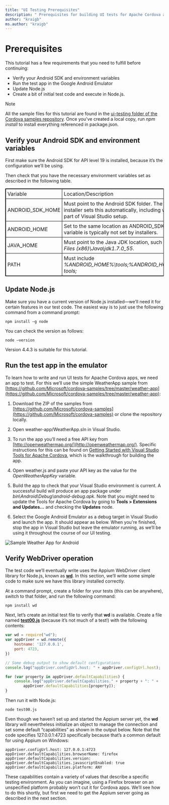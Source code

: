```yaml
--- 
title: "UI Testing Prerequisites"
description: " Prerequisites for building UI tests for Apache Cordova apps, using Appium."
author: "kraigb"
ms.author: "kraigb"
--- 
```


# Prerequisites

This tutorial has a few requirements that you need to fulfill before continuing:

- Verify your Android SDK and environment variables
- Run the test app in the Google Android Emulator
- Update Node.js
- Create a bit of initial test code and execute in Node.js.

> [!NOTE]
> All the sample files for this tutorial are found in the [ui-testing folder of the Cordova samples repository](https://github.com/Microsoft/cordova-samples/tree/master/ui-testing). Once you've created a local copy, run *npm install* to install everything referenced in package.json.

## Verify your Android SDK and environment variables

First make sure the Android SDK for API level 19 is installed, because it’s the configuration we’ll be using.

Then check that you have the necessary environment variables set as described in the following table.

<style>
    table, th, td {
        border: 1px solid black;
        border-collapse: collapse;
    }
    th, td {
        padding: 5px;
    }
</style>
<table>
<thead>
<tr>
<td>Variable</td><td>Location/Description</td>
</tr>
</thead>
<tbody>
<tr>
<td>ANDROID_SDK_HOME</td><td>Must point to the Android SDK folder. The Android SDK installer sets this automatically, including when it’s run as part of Visual Studio setup.</td>
</tr>
<tr>
<td>ANDROID_HOME</td><td>Set to the same location as ANDROID_SDK_HOME. This variable is typically not set by installers.</td>
</tr>
<tr>
<td>JAVA_HOME</td><td>Must point to the Java JDK location, such as <em>C:\Program Files (x86)\Java\jdk1.7.0_55</em>.</td>
</tr>
<tr>
<td>PATH</td><td>Must include <em>%ANDROID_HOME%\tools;%ANDROID_HOME%\platform-tools;</em></td>
</tr>
<tbody>
</table>

## Update Node.js

Make sure you have a current version of Node.js installed—we’ll need it for certain features in our test code. The easiest way is to just use the following command from a command prompt:

```console
npm install –g node
```

You can check the version as follows:

```console
node –version
```

Version 4.4.3 is suitable for this tutorial.

## Run the test app in the emulator

To learn how to write and run UI tests for Apache Cordova apps, we need an app to test. For this we’ll use the simple WeatherApp sample from [https://github.com/Microsoft/cordova-samples/tree/master/weather-app](https://github.com/Microsoft/cordova-samples/tree/master/weather-app):

1. Download the ZIP of the samples from [https://github.com/Microsoft/cordova-samples](https://github.com/Microsoft/cordova-samples) or clone the repository locally.

2. Open weather-app/WeatherApp.sln in Visual Studio.

3. To run the app you’ll need a free API key from [http://openweathermap.org/](http://openweathermap.org/). Specific instructions for this can be found on [Getting Started with Visual Studio Tools for Apache Cordova](../first-steps/build-your-first-app.md), which is the walkthrough for building the app.

4. Open weather.js and paste your API key as the value for the *OpenWeatherAppKey* variable.

5. Build the app to check that your Visual Studio environment is current. A successful build will produce an app package under *bin\Android\Debug\android-debug.apk*. Note that you might need to update the Tools for Apache Cordova by going to **Tools > Extensions and Updates…** and checking the **Updates** node.

6. Select the Google Android Emulator as a debug target in Visual Studio and launch the app. It should appear as below. When you're finished, stop the app in Visual Studio but leave the emulator running, as we’ll be using it throughout the course of our UI testing.

![Sample Weather App for Android](media/prereqs/01-weather-app.png)

## Verify WebDriver operation

The test code we’ll eventually write uses the Appium WebDriver client library for Node.js, known as **[wd](https://github.com/admc/wd)**. In this section, we’ll write some simple code to make sure we have this library installed correctly.

At a command prompt, create a folder for your tests (this can be anywhere), switch to that folder, and run the following command:

```console
npm install wd
```

Next, let’s create an initial test file to verify that **wd** is available. Create a file named [**test00.js**](https://github.com/Microsoft/cordova-samples/blob/master/ui-testing/test00.js) (because it’s not much of a test!) with the following contents:

```javascript
var wd = require("wd");
var appDriver = wd.remote({
    hostname: '127.0.0.1',
    port: 4723,
})

// Some debug output to show default configurations
console.log("appDriver.configUrl.host: " + appDriver.configUrl.host);

for (var property in appDriver.defaultCapabilities) {
    console.log("appDriver.defaultCapabilities." + property + ": " +
        appDriver.defaultCapabilities[property]);
}
```

Then run it with Node.js:

```console
node test00.js
```

Even though we haven’t set up and started the Appium server yet, the **wd** library will nevertheless initialize an object to manage the connection and set some default “capabilities” as shown in the output below. Note that the code specifies 127.0.0.1:4723 specifically because that’s a common default for using Appium on Windows:

```output
appDriver.configUrl.host: 127.0.0.1:4723
appDriver.defaultCapabilities.browserName: firefox
appDriver.defaultCapabilities.version:
appDriver.defaultCapabilities.javascriptEnabled: true
appDriver.defaultCapabilities.platform: ANY
```

These capabilities contain a variety of values that describe a specific testing environment. As you can imagine, using a Firefox browser on an unspecified platform probably won’t cut it for Cordova apps. We’ll see how to do this shortly, but first we need to get the Appium server going as described in the next section.
